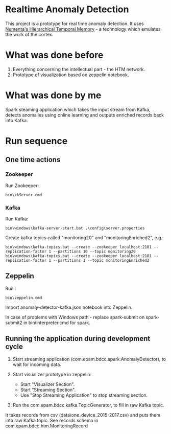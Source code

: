 Realtime Anomaly Detection
==========================

This project is a prototype for real time anomaly detection.
It uses [Numenta's Hierarchical Temporal Memory](https://numenta.org/) -  a technology which emulates the work of the cortex.

# What was done before
1)	Everything concerning the intellectual part - the HTM network.
2) Prototype of visualization based on zeppelin notebook.

# What was done by me
Spark steaming application which takes the input stream from Kafka, 
detects anomalies using online learning and outputs enriched records back into Kafka.

# Run sequence

## One time actions

### Zookeeper
Run Zookeeper:
```
bin\zkServer.cmd
```

### Kafka
Run Kafka:
```
bin\windows\kafka-server-start.bat .\config\server.properties
```

Create kafka topics called "monitoring20" and "monitoringEnriched2", e.g.:
```
bin\windows\kafka-topics.bat --create --zookeeper localhost:2181 --replication-factor 1 --partitions 10 --topic monitoring20
bin\windows\kafka-topics.bat --create --zookeeper localhost:2181 --replication-factor 1 --partitions 1 --topic monitoringEnriched2
```

## Zeppelin
Run :
```
bin\zeppelin.cmd
```

Import anomaly-detector-kafka.json notebook into Zeppelin.

In case of problems with Windows path - replace spark-submit on spark-submit2
in bin\interpreter.cmd for spark.

## Running the application during development cycle

1) Start streaming application (com.epam.bdcc.spark.AnomalyDetector), to wait for incoming data.

2) Start visualizer prototype in zeppelin:
    - Start "Visualizer Section".
    - Start "Streaming Section".
    - Use "Stop Streaming Application" to stop streaming section.

3) Run the com.epam.bdcc.kafka.TopicGenerator, to fill in raw Kafka topic.

It takes records from csv (data\one_device_2015-2017.csv) and puts them into raw Kafka topic. 
See records schema in com.epam.bdcc.htm.MonitoringRecord